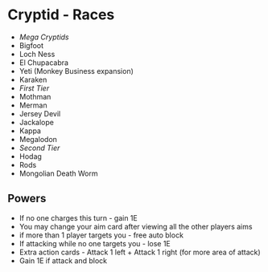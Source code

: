 # Cryptid - Races

* _Mega Cryptids_
* Bigfoot
* Loch Ness
* El Chupacabra
* Yeti (Monkey Business expansion)
* Karaken
* _First Tier_
* Mothman
* Merman
* Jersey Devil
* Jackalope
* Kappa
* Megalodon
* _Second Tier_
* Hodag
* Rods
* Mongolian Death Worm



## Powers

* If no one charges this turn - gain 1E
* You may change your aim card after viewing all the other players aims
* if more than 1 player targets you - free auto block
* If attacking while no one targets you - lose 1E
* Extra action cards - Attack 1 left + Attack 1 right (for more area of attack)
* Gain 1E if attack and block
